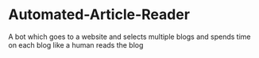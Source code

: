 # Automated-Article-Reader

A bot which goes to a website and selects multiple blogs and spends time on each blog like a human reads the blog
